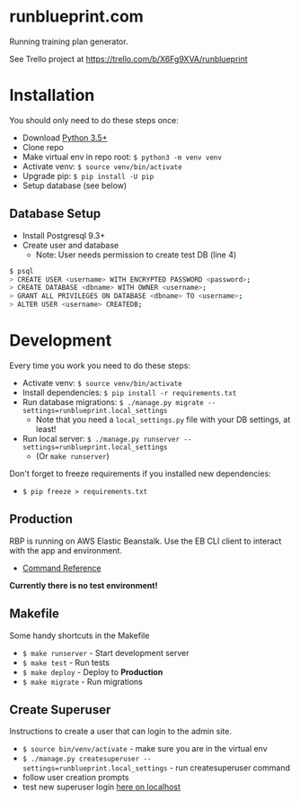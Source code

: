 # runblueprint.com

Running training plan generator.

See Trello project at https://trello.com/b/X6Fg9XVA/runblueprint

# Installation

You should only need to do these steps once:

* Download [Python 3.5+](https://www.python.org/downloads/)
* Clone repo
* Make virtual env in repo root: `$ python3 -m venv venv`
* Activate venv: `$ source venv/bin/activate`
* Upgrade pip: `$ pip install -U pip`
* Setup database (see below)

## Database Setup

* Install Postgresql 9.3+
* Create user and database
  * Note: User needs permission to create test DB (line 4)

```bash
$ psql
> CREATE USER <username> WITH ENCRYPTED PASSWORD <password>;
> CREATE DATABASE <dbname> WITH OWNER <username>;
> GRANT ALL PRIVILEGES ON DATABASE <dbname> TO <username>;
> ALTER USER <username> CREATEDB;
```

# Development

Every time you work you need to do these steps:

* Activate venv: `$ source venv/bin/activate`
* Install dependencies: `$ pip install -r requirements.txt`
* Run database migrations: `$ ./manage.py migrate --settings=runblueprint.local_settings`
  * Note that you need a `local_settings.py` file with your DB settings, at least!
* Run local server: `$ ./manage.py runserver --settings=runblueprint.local_settings`
  * (Or `make runserver`)

Don't forget to freeze requirements if you installed new dependencies:

* `$ pip freeze > requirements.txt`

## Production

RBP is running on AWS Elastic Beanstalk. Use the EB CLI client to interact
with the app and environment.

* [Command Reference](http://docs.aws.amazon.com/elasticbeanstalk/latest/dg/eb3-cmd-commands.html)

**Currently there is no test environment!**

## Makefile

Some handy shortcuts in the Makefile

* `$ make runserver` - Start development server
* `$ make test` - Run tests
* `$ make deploy` - Deploy to **Production**
* `$ make migrate` - Run migrations

## Create Superuser

Instructions to create a user that can login to the admin site.

* `$ source bin/venv/activate` - make sure you are in the virtual env
* `$ ./manage.py createsuperuser --settings=runblueprint.local_settings` - run createsuperuser command
* follow user creation prompts
* test new superuser login [here on localhost](http://127.0.0.1:8000/admin/)
